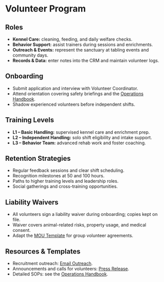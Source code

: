 # Volunteer Program

## Roles
- **Kennel Care:** cleaning, feeding, and daily welfare checks.
- **Behavior Support:** assist trainers during sessions and enrichments.
- **Outreach & Events:** represent the sanctuary at tabling events and community days.
- **Records & Data:** enter notes into the CRM and maintain volunteer logs.

## Onboarding
- Submit application and interview with Volunteer Coordinator.
- Attend orientation covering safety briefings and the [Operations Handbook](../docs/ops/Handbook.md).
- Shadow experienced volunteers before independent shifts.

## Training Levels
- **L1 – Basic Handling:** supervised kennel care and enrichment prep.
- **L2 – Independent Handling:** solo shift eligibility and intake support.
- **L3 – Behavior Team:** advanced rehab work and foster coaching.

## Retention Strategies
- Regular feedback sessions and clear shift scheduling.
- Recognition milestones at 50 and 100 hours.
- Paths to higher training levels and leadership roles.
- Social gatherings and cross-training opportunities.

## Liability Waivers
- All volunteers sign a liability waiver during onboarding; copies kept on file.
- Waiver covers animal-related risks, property usage, and medical consent.
- Adapt the [MOU Template](../templates/MOU_Template.md) for group volunteer agreements.

## Resources & Templates
- Recruitment outreach: [Email Outreach](../templates/EmailOutreach.md).
- Announcements and calls for volunteers: [Press Release](../templates/PressRelease.md).
- Detailed SOPs: see the [Operations Handbook](../docs/ops/Handbook.md).
